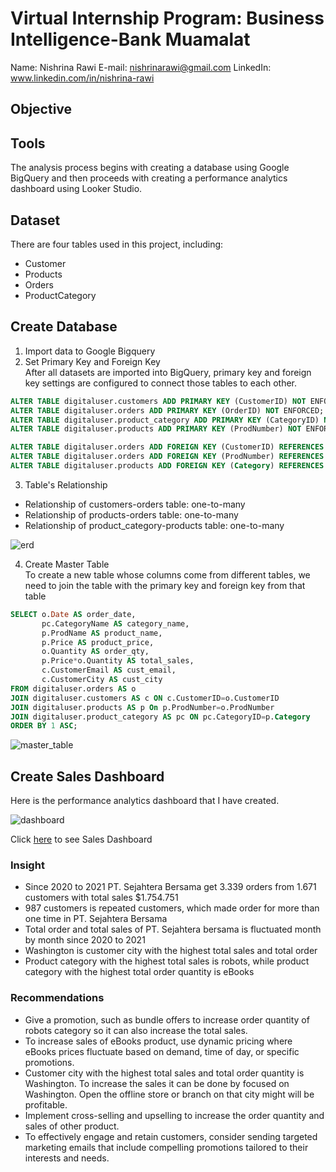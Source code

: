 # Virtual Internship Program: Business Intelligence-Bank Muamalat
Name: Nishrina Rawi
E-mail: nishrinarawi@gmail.com
LinkedIn: www.linkedin.com/in/nishrina-rawi  

## Objective
 

## Tools
The analysis process begins with creating a database using Google BigQuery and then proceeds with creating a performance analytics dashboard using Looker Studio.

## Dataset 
There are four tables used in this project, including: 
- Customer 
- Products 
- Orders 
- ProductCategory 


## Create Database
1. Import data to Google Bigquery
2. Set Primary Key and Foreign Key  
After all datasets are imported into BigQuery, primary key and foreign key settings are configured to connect those tables to each other.

```sql
ALTER TABLE digitaluser.customers ADD PRIMARY KEY (CustomerID) NOT ENFORCED;
ALTER TABLE digitaluser.orders ADD PRIMARY KEY (OrderID) NOT ENFORCED;
ALTER TABLE digitaluser.product_category ADD PRIMARY KEY (CategoryID) NOT ENFORCED;
ALTER TABLE digitaluser.products ADD PRIMARY KEY (ProdNumber) NOT ENFORCED;

ALTER TABLE digitaluser.orders ADD FOREIGN KEY (CustomerID) REFERENCES digitaluser.customers(CustomerID) NOT ENFORCED;
ALTER TABLE digitaluser.orders ADD FOREIGN KEY (ProdNumber) REFERENCES digitaluser.products(ProdNumber) NOT ENFORCED;
ALTER TABLE digitaluser.products ADD FOREIGN KEY (Category) REFERENCES digitaluser.product_category(CategoryID) NOT ENFORCED;
```
3. Table's Relationship
- Relationship of customers-orders table: one-to-many
- Relationship of products-orders table: one-to-many
- Relationship of product_category-products table: one-to-many

![erd]()

4. Create Master Table  
To create a new table whose columns come from different tables, we need to join the table with the primary key and foreign key from that table  

```sql
SELECT o.Date AS order_date,
       pc.CategoryName AS category_name,
       p.ProdName AS product_name,
       p.Price AS product_price,
       o.Quantity AS order_qty,
       p.Price*o.Quantity AS total_sales,
       c.CustomerEmail AS cust_email,
       c.CustomerCity AS cust_city
FROM digitaluser.orders AS o
JOIN digitaluser.customers AS c ON c.CustomerID=o.CustomerID
JOIN digitaluser.products AS p On p.ProdNumber=o.ProdNumber
JOIN digitaluser.product_category AS pc ON pc.CategoryID=p.Category
ORDER BY 1 ASC;
```

![master_table]()  

## Create Sales Dashboard
Here is the performance analytics dashboard that I have created. 

![dashboard]()  

Click [here](https://lookerstudio.google.com/reporting/104eca3c-0beb-4d91-bac9-f5c031db52c5) to see Sales Dashboard

### Insight  
- Since 2020 to 2021 PT. Sejahtera Bersama get 3.339 orders from 1.671 customers with total sales $1.754.751
- 987 customers is repeated customers, which made order for more than one time in PT. Sejahtera Bersama
- Total order and total sales of PT. Sejahtera bersama is fluctuated month by month since 2020 to 2021
- Washington is customer city with the highest total sales and total order 
- Product category with the highest total sales is robots, while product category with the highest total order quantity is eBooks  

### Recommendations  
- Give a promotion, such as bundle offers to increase order quantity of robots category so it can also increase the total sales. 
- To increase sales of eBooks product, use dynamic pricing where eBooks prices fluctuate based on demand, time of day, or specific promotions.
- Customer city with the highest total sales and total order quantity is Washington. To increase the sales it can be done by focused on Washington. Open the offline store or branch on that city might will be profitable. 
- Implement cross-selling and upselling to increase the order quantity and sales of other product. 
- To effectively engage and retain customers, consider sending targeted marketing emails that include compelling promotions tailored to their interests and needs.
